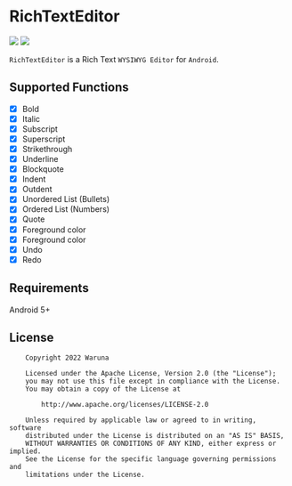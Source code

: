 
# RichTextEditor

[![](https://img.shields.io/badge/license-Apache%202-blue.svg)](https://www.apache.org/licenses/LICENSE-2.0)
[![](https://jitpack.io/v/waruna-lak/RichTextEditor.svg)](https://jitpack.io/#waruna-lak/RichTextEditor)

`RichTextEditor` is a Rich Text `WYSIWYG Editor` for `Android`.

## Supported Functions

- [x] Bold
- [x] Italic
- [x] Subscript
- [x] Superscript
- [x] Strikethrough
- [x] Underline
- [x] Blockquote
- [x] Indent
- [x] Outdent
- [x] Unordered List (Bullets)
- [x] Ordered List (Numbers)
- [x] Quote
- [x] Foreground color
- [x] Foreground color
- [x] Undo
- [x] Redo

## Requirements
Android 5+

## License

```
    Copyright 2022 Waruna

    Licensed under the Apache License, Version 2.0 (the "License");
    you may not use this file except in compliance with the License.
    You may obtain a copy of the License at

        http://www.apache.org/licenses/LICENSE-2.0

    Unless required by applicable law or agreed to in writing, software
    distributed under the License is distributed on an "AS IS" BASIS,
    WITHOUT WARRANTIES OR CONDITIONS OF ANY KIND, either express or implied.
    See the License for the specific language governing permissions and
    limitations under the License.
```